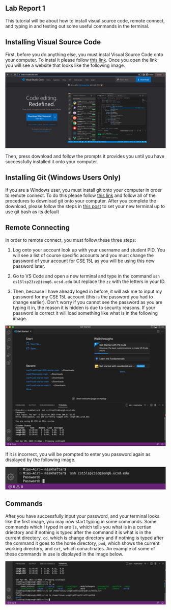 ## Lab Report 1

This tutorial will be about how to install visual source code, remote connect, and typing in and testing out some useful commands in the terminal. 

## Installing Visual Source Code

First, before you do anything else, you must instal Visual Source Code onto your computer. To instal it please follow [this link](https://code.visualstudio.com/). Once you open the link you will see a website that looks like the following image.

![Image](CSE15LScreenShotVSC.png)

Then, press download and follow the prompts it provides you until you have successfully installed it onto your computer.

## Installing Git (Windows Users Only)

If you are a Windows user, you must install git onto your computer in order to remote connect. To do this please follow [this link](https://gitforwindows.org/) and follow all of the procedures to download git onto your computer. After you complete the download, please follow the steps in [this post](https://stackoverflow.com/questions/42606837/how-do-i-use-bash-on-windows-from-the-visual-studio-code-integrated-terminal/50527994#50527994) to set your new terminal up to use git bash as its default

## Remote Connecting

In order to remote connect, you must follow these three steps:

1. Log onto your account look up with your username and student PID. You will see a list of course specific accounts and you must change the password of your account for CSE 15L as you will be using this new password later.

2. Go to VS Code and open a new terminal and type in the command `ssh cs15lsp23zz@ieng6.ucsd.edu` but replace the `zz` with the letters in your ID.
 
3. Then, because I have already loged in before, it will ask me to input my password for my CSE 15L account (this is the password you had to change earlier). Don't worry if you cannot see the password as you are typing it in, the reason it is hidden is due to security reasons. If your password is correct it will load something like what is in the following image. 

![Image](CSE15LSS1.png)

If it is incorrect, you will be prompted to enter you password again as displayed by the following image.

![Image](CSE15LSS2.png)

## Commands

After you have successfully input your password, and your terminal looks like the first image, you may now start typing in some commands. Some commands which I typed in are `ls`, which tells you what is in a certian driectory and if nothing is typed after the command it is what is in the current directory, `cd`, which is change directory and if nothing is typed after the command it goes to the home directory, `pwd`, which shows the current working directory, and `cat`, which conactinates. An example of some of these commands in use is displayed in the image below. 

![Image](CSE15LSS3.png)





